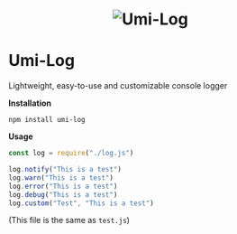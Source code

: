<h1 align="center">
<img src="https://78.media.tumblr.com/411b7df1ecbbd44c7db811c2d7776e8c/tumblr_olim3aaQ2S1ubcx5fo1_250.png" alt="Umi-Log">
</h1>

# Umi-Log

Lightweight, easy-to-use and customizable console logger

**Installation**

``npm install umi-log``

**Usage**
```js
const log = require("./log.js")

log.notify("This is a test")
log.warn("This is a test")
log.error("This is a test")
log.debug("This is a test")
log.custom("Test", "This is a test")
```
(This file is the same as ``test.js``)
